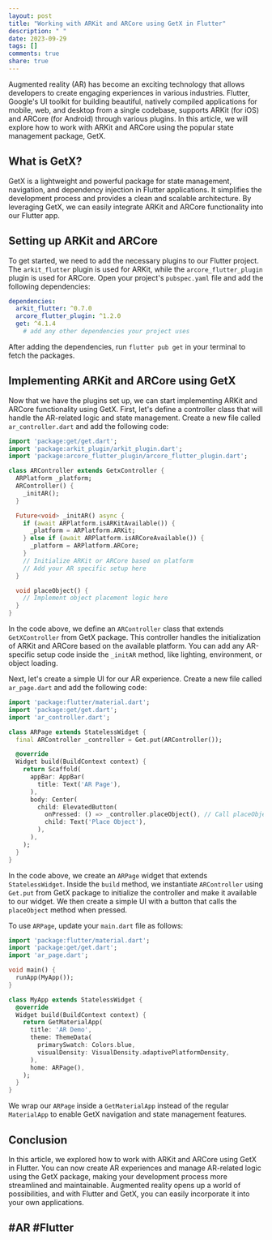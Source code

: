 ```yaml
---
layout: post
title: "Working with ARKit and ARCore using GetX in Flutter"
description: " "
date: 2023-09-29
tags: []
comments: true
share: true
---
```


Augmented reality (AR) has become an exciting technology that allows developers to create engaging experiences in various industries. Flutter, Google's UI toolkit for building beautiful, natively compiled applications for mobile, web, and desktop from a single codebase, supports ARKit (for iOS) and ARCore (for Android) through various plugins. In this article, we will explore how to work with ARKit and ARCore using the popular state management package, GetX.

## What is GetX?

GetX is a lightweight and powerful package for state management, navigation, and dependency injection in Flutter applications. It simplifies the development process and provides a clean and scalable architecture. By leveraging GetX, we can easily integrate ARKit and ARCore functionality into our Flutter app.

## Setting up ARKit and ARCore

To get started, we need to add the necessary plugins to our Flutter project. The `arkit_flutter` plugin is used for ARKit, while the `arcore_flutter_plugin` plugin is used for ARCore. Open your project's `pubspec.yaml` file and add the following dependencies:

```yaml
dependencies:
  arkit_flutter: ^0.7.0
  arcore_flutter_plugin: ^1.2.0
  get: ^4.1.4
    # add any other dependencies your project uses
```

After adding the dependencies, run `flutter pub get` in your terminal to fetch the packages.

## Implementing ARKit and ARCore using GetX

Now that we have the plugins set up, we can start implementing ARKit and ARCore functionality using GetX. First, let's define a controller class that will handle the AR-related logic and state management. Create a new file called `ar_controller.dart` and add the following code:

```dart
import 'package:get/get.dart';
import 'package:arkit_plugin/arkit_plugin.dart';
import 'package:arcore_flutter_plugin/arcore_flutter_plugin.dart';

class ARController extends GetxController {
  ARPlatform _platform;
  ARController() {
    _initAR();
  }

  Future<void> _initAR() async {
    if (await ARPlatform.isARKitAvailable()) {
      _platform = ARPlatform.ARKit;
    } else if (await ARPlatform.isARCoreAvailable()) {
      _platform = ARPlatform.ARCore;
    }
    // Initialize ARKit or ARCore based on platform
    // Add your AR specific setup here
  }

  void placeObject() {
    // Implement object placement logic here
  }
}
```

In the code above, we define an `ARController` class that extends `GetXController` from GetX package. This controller handles the initialization of ARKit and ARCore based on the available platform. You can add any AR-specific setup code inside the `_initAR` method, like lighting, environment, or object loading.

Next, let's create a simple UI for our AR experience. Create a new file called `ar_page.dart` and add the following code:

```dart
import 'package:flutter/material.dart';
import 'package:get/get.dart';
import 'ar_controller.dart';

class ARPage extends StatelessWidget {
  final ARController _controller = Get.put(ARController());

  @override
  Widget build(BuildContext context) {
    return Scaffold(
      appBar: AppBar(
        title: Text('AR Page'),
      ),
      body: Center(
        child: ElevatedButton(
          onPressed: () => _controller.placeObject(), // Call placeObject method
          child: Text('Place Object'),
        ),
      ),
    );
  }
}
```

In the code above, we create an `ARPage` widget that extends `StatelessWidget`. Inside the `build` method, we instantiate `ARController` using `Get.put` from GetX package to initialize the controller and make it available to our widget. We then create a simple UI with a button that calls the `placeObject` method when pressed.

To use `ARPage`, update your `main.dart` file as follows:

```dart
import 'package:flutter/material.dart';
import 'package:get/get.dart';
import 'ar_page.dart';

void main() {
  runApp(MyApp());
}

class MyApp extends StatelessWidget {
  @override
  Widget build(BuildContext context) {
    return GetMaterialApp(
      title: 'AR Demo',
      theme: ThemeData(
        primarySwatch: Colors.blue,
        visualDensity: VisualDensity.adaptivePlatformDensity,
      ),
      home: ARPage(),
    );
  }
}
```

We wrap our `ARPage` inside a `GetMaterialApp` instead of the regular `MaterialApp` to enable GetX navigation and state management features.

## Conclusion

In this article, we explored how to work with ARKit and ARCore using GetX in Flutter. You can now create AR experiences and manage AR-related logic using the GetX package, making your development process more streamlined and maintainable. Augmented reality opens up a world of possibilities, and with Flutter and GetX, you can easily incorporate it into your own applications.

## #AR #Flutter